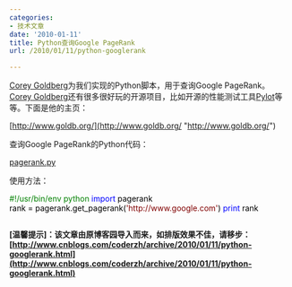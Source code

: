 ```yaml
---
categories:
- 技术文章
date: '2010-01-11'
title: Python查询Google PageRank
url: /2010/01/11/python-googlerank

---
```


  
[Corey Goldberg](http://coreygoldberg.blogspot.com/)为我们实现的Python脚本，用于查询Google PageRank。[Corey Goldberg](http://coreygoldberg.blogspot.com/)还有很多很好玩的开源项目，比如开源的性能测试工具[Pylot](http://www.pylot.org/)等等。下面是他的主页：
  
[http://www.goldb.org/](http://www.goldb.org/ "http://www.goldb.org/")

查询Google PageRank的Python代码：
  
[pagerank.py](http://code.google.com/p/corey-projects/source/browse/trunk/python2/pagerank.py)

使用方法：
  <div class="cnblogs_code"><div><span style="color: #008000;">#</span><span style="color: #008000;">!/usr/bin/env&nbsp;python</span><span style="color: #008000;">
</span><span style="color: #000000;">
</span><span style="color: #0000ff;">import</span><span style="color: #000000;">&nbsp;pagerank
<br />
rank&nbsp;</span><span style="color: #000000;">=</span><span style="color: #000000;">&nbsp;pagerank.get_pagerank(</span><span style="color: #800000;">'</span><span style="color: #800000;">http://www.google.com</span><span style="color: #800000;">'</span><span style="color: #000000;">)
</span><span style="color: #0000ff;">print</span><span style="color: #000000;">&nbsp;rank</span></div></div>

<pre></pre>

**[温馨提示]：该文章由原博客园导入而来，如排版效果不佳，请移步：[http://www.cnblogs.com/coderzh/archive/2010/01/11/python-googlerank.html](http://www.cnblogs.com/coderzh/archive/2010/01/11/python-googlerank.html)**